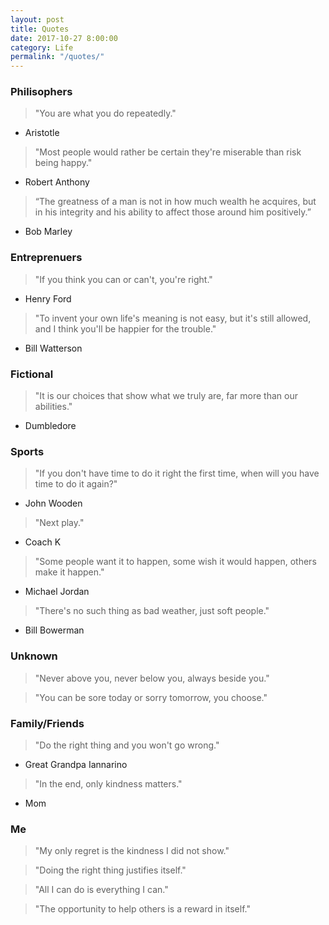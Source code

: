 ```yaml
---
layout: post
title: Quotes
date: 2017-10-27 8:00:00
category: Life
permalink: "/quotes/"
---
```


### Philisophers
> "You are what you do repeatedly."
- Aristotle

> "Most people would rather be certain they're miserable than risk being happy."
- Robert Anthony

> “The greatness of a man is not in how much wealth he acquires, but in his integrity and his ability to affect those around him positively.”
- Bob Marley


### Entreprenuers
> "If you think you can or can't, you're right."
- Henry Ford

> "To invent your own life's meaning is not easy, but it's still allowed, and I think you'll be happier for the trouble."
- Bill Watterson


### Fictional
> "It is our choices that show what we truly are, far more than our abilities."
- Dumbledore


### Sports
> "If you don't have time to do it right the first time, when will you have time to do it again?"
- John Wooden

> "Next play."
- Coach K

> "Some people want it to happen, some wish it would happen, others make it happen."
- Michael Jordan

> "There's no such thing as bad weather, just soft people."
- Bill Bowerman


### Unknown
> "Never above you, never below you, always beside you."

> "You can be sore today or sorry tomorrow, you choose."


### Family/Friends
> "Do the right thing and you won't go wrong."
- Great Grandpa Iannarino

> "In the end, only kindness matters."
- Mom


### Me
> "My only regret is the kindness I did not show."

> "Doing the right thing justifies itself."

> "All I can do is everything I can."

> "The opportunity to help others is a reward in itself."


<!--
> "You are destined to become what history thinks you were."
- VSauce
-->
